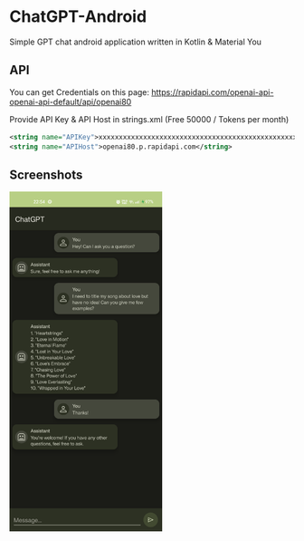 # ChatGPT-Android
Simple GPT chat android application written in Kotlin &amp; Material You

## API
You can get Credentials on this page:
https://rapidapi.com/openai-api-openai-api-default/api/openai80

Provide API Key & API Host in strings.xml (Free 50000 / Tokens per month)
```xml
<string name="APIKey">xxxxxxxxxxxxxxxxxxxxxxxxxxxxxxxxxxxxxxxxxxxxxxxxxx</string>
<string name="APIHost">openai80.p.rapidapi.com</string>
```

## Screenshots
<img src="https://github.com/thewolfprod/ChatGPT-Android/blob/master/images/AppChat.png?raw=true" width="270" height="600" />
